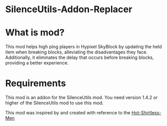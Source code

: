 # SilenceUtils-Addon-Replacer

# What is mod?
This mod helps high ping players in Hypixel SkyBlock by updating the held item when breaking blocks, alleviating the disadvantages they face.
Additionally, it eliminates the delay that occurs before breaking blocks, providing a better experience.

# Requirements
This mod is an addon for the SilenceUtils mod.
You need version 1.4.2 or higher of the SilenceUtils mod to use this mod.



This mod was inspired by and created with reference to the [Hot-Shirtless-Men](https://github.com/Rekteiru/Hot-Shirtless-Men)
